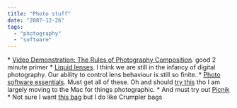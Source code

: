 ```yaml
---
title: "Photo stuff"
date: "2007-12-26"
tags: 
  - "photography"
  - "software"
---
```


\* [Video Demonstration: The Rules of Photography Composition](http://lifehacker.com/337117/the-rules-of-photography-composition "Video Demonstration: The Rules of Photography Composition"). good 2 minute primer \* [Liquid lenses](http://www.crunchgear.com/2007/12/22/liquid-lenses-work-like-your-eyes-but-dont-cut-out-your-eyes-yet/). I think we are still in the infancy of digital photography. Our ability to control lens behaviour is still so finite. \* [Photo software essentials](http://www.tongfamily.com/focus_magic_dxo.php). Must get all of these. Oh and should [try this](http://www.bobsplanet.com/serendipity/archives/147-New-Windows-Explorer-Photo-Metadata-Software.html) tho I am largely moving to the Mac for things photographic. \* And must try out [Picnik](http://www.picnik.com/) \* Not sure I want [this bag](http://www.crunchgear.com/2007/12/13/cg-holiday-2007-recommendation-crumplers-brazillion-dollar-home/) but I do like Crumpler bags

